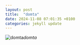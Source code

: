 ```yaml
---
layout: post
title:  "domta"
date: 2024-11-08 07:01:35 +0100
categories: jekyll update
---
```





![domta](https://lh3.googleusercontent.com/pw/AP1GczNbYxCLPulahQHIgXNQcl7yj1AT6IO6XADcCChG-b0rm1pJ7ZFOtj28c-x1UrXOxhXvMIfjZO21UxzyBadHN3F3ueLRTl6zHOqbE2iQjgbV0u0IUmY=w0
)*domta*&nbsp;



[jekyll-docs]: https://jekyllrb.com/docs/home
[jekyll-gh]:   https://github.com/jekyll/jekyll
[jekyll-talk]: https://talk.jekyllrb.com/
